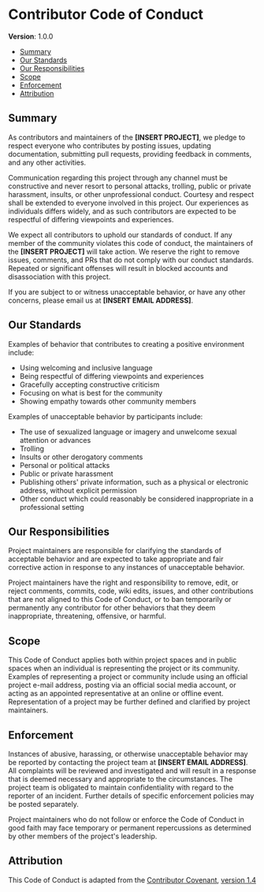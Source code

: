 # Contributor Code of Conduct

**Version**: 1.0.0

* [Summary](#summary)
* [Our Standards](#our-standards)
* [Our Responsibilities](#our-responsibilities)
* [Scope](#scope)
* [Enforcement](#enforcement)
* [Attribution](#attribution)

## Summary

As contributors and maintainers of the **[INSERT PROJECT]**, we pledge to respect everyone who contributes by posting issues, updating documentation, submitting pull requests, providing feedback in comments, and any other activities.

Communication regarding this project through any channel must be constructive and never resort to personal attacks, trolling, public or private harassment, insults, or other unprofessional conduct. Courtesy and respect shall be extended to everyone involved in this project. Our experiences as individuals differs widely, and as such contributors are expected to be respectful of differing viewpoints and experiences.

We expect all contributors to uphold our standards of conduct. If any member of the community violates this code of conduct, the maintainers of the **[INSERT PROJECT]** will take action. We reserve the right to remove issues, comments, and PRs that do not comply with our conduct standards. Repeated or significant offenses will result in blocked accounts and disassociation with this project.

If you are subject to or witness unacceptable behavior, or have any other concerns, please email us at **[INSERT EMAIL ADDRESS]**.

## Our Standards

Examples of behavior that contributes to creating a positive environment
include:

* Using welcoming and inclusive language
* Being respectful of differing viewpoints and experiences
* Gracefully accepting constructive criticism
* Focusing on what is best for the community
* Showing empathy towards other community members

Examples of unacceptable behavior by participants include:

* The use of sexualized language or imagery and unwelcome sexual attention or
  advances
* Trolling
* Insults or other derogatory comments
* Personal or political attacks
* Public or private harassment
* Publishing others' private information, such as a physical or electronic address, without explicit permission
* Other conduct which could reasonably be considered inappropriate in a professional setting

## Our Responsibilities

Project maintainers are responsible for clarifying the standards of acceptable behavior and are expected to take appropriate and fair corrective action in response to any instances of unacceptable behavior.

Project maintainers have the right and responsibility to remove, edit, or reject comments, commits, code, wiki edits, issues, and other contributions that are not aligned to this Code of Conduct, or to ban temporarily or permanently any contributor for other behaviors that they deem inappropriate, threatening, offensive, or harmful.

## Scope

This Code of Conduct applies both within project spaces and in public spaces when an individual is representing the project or its community. Examples of representing a project or community include using an official project e-mail address, posting via an official social media account, or acting as an appointed representative at an online or offline event. Representation of a project may be further defined and clarified by project maintainers.

## Enforcement

Instances of abusive, harassing, or otherwise unacceptable behavior may be reported by contacting the project team at **[INSERT EMAIL ADDRESS]**. All complaints will be reviewed and investigated and will result in a response that is deemed necessary and appropriate to the circumstances. The project team is obligated to maintain confidentiality with regard to the reporter of an incident. Further details of specific enforcement policies may be posted separately.

Project maintainers who do not follow or enforce the Code of Conduct in good faith may face temporary or permanent repercussions as determined by other members of the project's leadership.

## Attribution

This Code of Conduct is adapted from the [Contributor Covenant][homepage], [version 1.4][version]

[homepage]: https://www.contributor-covenant.org
[version]: https://www.contributor-covenant.org/version/1/4/code-of-conduct.html
